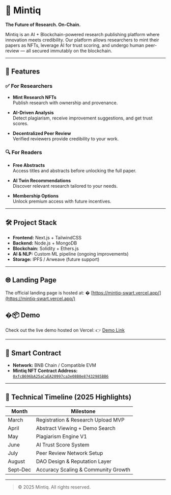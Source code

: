 # 🧠 Mintiq

**The Future of Research. On-Chain.**

Mintiq is an AI + Blockchain-powered research publishing platform where innovation meets credibility. Our platform allows researchers to mint their papers as NFTs, leverage AI for trust scoring, and undergo human peer-review — all secured immutably on the blockchain.

---

## 🚀 Features

### ✅ For Researchers

- **Mint Research NFTs**\
  Publish research with ownership and provenance.

- **AI-Driven Analysis**\
  Detect plagiarism, receive improvement suggestions, and get trust scores.

- **Decentralized Peer Review**\
  Verified reviewers provide credibility to your work.

### 🔍 For Readers

- **Free Abstracts**\
  Access titles and abstracts before unlocking the full paper.

- **AI Twin Recommendations**\
  Discover relevant research tailored to your needs.

- **Membership Options**\
  Unlock premium access with future incentives.

---

## 🛠️ Project Stack

- **Frontend:** Next.js + TailwindCSS
- **Backend:** Node.js + MongoDB
- **Blockchain:** Solidity + Ethers.js
- **AI & NLP:** Custom ML pipeline (ongoing improvements)
- **Storage:** IPFS / Arweave (future support)

---


## 🌐 Landing Page

The official landing page is hosted at:
� [https://mintiq-swart.vercel.app/](https://mintiq-swart.vercel.app/)

## �📦 Demo

Check out the live demo hosted on Vercel:
👉 [Demo Link](https://app.mintiq.xyz)

---

## 🧾 Smart Contract

- **Network:** BNB Chain / Compatible EVM
- **Mintiq NFT Contract Address:** [`0xfcB696bA25aCaEA20997ca3e08B0e87432985BB6`](https://testnet.bscscan.com/address/0xfcB696bA25aCaEA20997ca3e08B0e87432985BB6)

---

## 📅 Technical Timeline (2025 Highlights)

| Month    | Milestone                           |
| -------- | ----------------------------------- |
| March    | Registration & Research Upload MVP  |
| April    | Abstract Viewing + Demo Search      |
| May      | Plagiarism Engine V1                |
| June     | AI Trust Score System               |
| July     | Peer Review Network Setup           |
| August   | DAO Design & Reputation Layer       |
| Sept–Dec | Accuracy Scaling & Community Growth |

---



> © 2025 Mintiq. All rights reserved.
